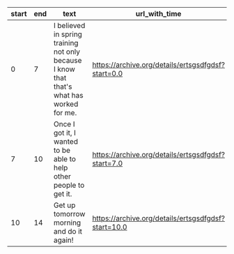 |   start |   end | text                                                                                      | url_with_time                                       |
|---------|-------|-------------------------------------------------------------------------------------------|-----------------------------------------------------|
|       0 |     7 | I believed in spring training not only because I know that that's what has worked for me. | https://archive.org/details/ertsgsdfgdsf?start=0.0  |
|       7 |    10 | Once I got it, I wanted to be able to help other people to get it.                        | https://archive.org/details/ertsgsdfgdsf?start=7.0  |
|      10 |    14 | Get up tomorrow morning and do it again!                                                  | https://archive.org/details/ertsgsdfgdsf?start=10.0 |